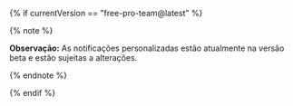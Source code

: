 {% if currentVersion == "free-pro-team@latest" %}

{% note %}

**Observação:** As notificações personalizadas estão atualmente na versão beta e estão sujeitas a alterações.

{% endnote %}

{% endif %}
